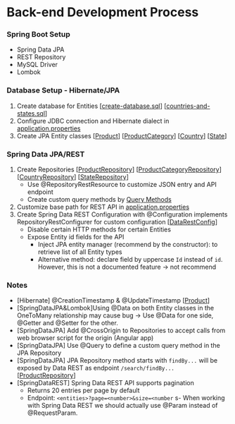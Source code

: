 # Back-end Development Process

### Spring Boot Setup
- Spring Data JPA
- REST Repository
- MySQL Driver
- Lombok

### Database Setup - Hibernate/JPA
1. Create database for Entities
[[create-database.sql]()] [[countries-and-states.sql]()]
2. Configure JDBC connection and Hibernate dialect in 
[application.properties]()
3. Create JPA Entity classes 
[[Product]()] [[ProductCategory]()] [[Country]()] [[State]()]

### Spring Data JPA/REST
1. Create Repositories 
[[ProductRepository]()] [[ProductCategoryRepository]()] [[CountryRepository]()] [[StateRepository]()]
   - Use @RepositoryRestResource to customize JSON entry and API endpoint
   - Create custom query methods by 
   [Query Methods](https://docs.spring.io/spring-data/jpa/docs/current/reference/html/#jpa.query-methods.query-creation)
2. Customize base path for REST API in 
[application.properties]()
3. Create Spring Data REST Configuration with @Configuration implements RepositoryRestConfigurer for custom configuration 
[[DataRestConfig]()] 
   - Disable certain HTTP methods for certain Entities
   - Expose Entity id fields for the API 
     - Inject JPA entity manager (recommend by the constructor): to retrieve list of all Entity types
     - Alternative method: declare field by uppercase ```Id``` instead of ```id```. However, this is not a documented feature -> not recommend


### Notes
- [Hibernate] @CreationTimestamp & @UpdateTimestamp 
[[Product]()]
- [SpringDataJPA&Lombok]Using @Data on both Entity classes in the OneToMany relationship may cause bug -> Use @Data for one side, @Getter and @Setter for the other.
- [SpringDataJPA] Add @CrossOrigin to Repositories to accept calls from web browser script for the origin (Angular app)
- [SpringDataJPA] Use @Query to define a custom query method in the JPA Repository
- [SpringDataJPA] JPA Repository method starts with ````findBy...```` will be exposed by Data REST as endpoint ```/search/findBy...``` 
[[ProductRepository]()] 
- [SpringDataREST] Spring Data REST API supports pagination
  - Returns 20 entries per page by default
  - Endpoint: ```<entities>?page=<number>&size=<number```
s- When working with Spring Data REST we should actually use @Param instead of @RequestParam.


        












































